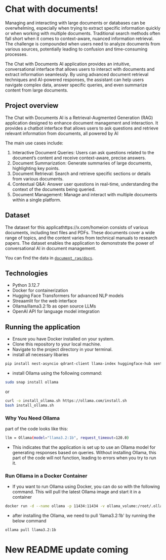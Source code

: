 
# Chat with documents!

Managing and interacting with large documents or databases can be overwhelming, especially when trying to extract specific information quickly or when working with multiple documents. Traditional search methods often fall short when it comes to context-aware, nuanced information retrieval. The challenge is compounded when users need to analyze documents from various sources, potentially leading to confusion and time-consuming processes.

The Chat with Documents AI application provides an intuitive, conversational interface that allows users to interact with documents and extract information seamlessly. By using advanced document retrieval techniques and AI-powered responses, the assistant can help users navigate complex data, answer specific queries, and even summarize content from large documents.

## Project overview

The Chat with Documents AI is a Retrieval-Augmented Generation (RAG) application designed to enhance document management and interaction. It provides a chatbot interface that allows users to ask questions and retrieve relevant information from documents, all powered by AI

The main use cases include:

1. Interactive Document Queries: Users can ask questions related to the document’s content and receive context-aware, precise answers.
2. Document Summarization: Generate summaries of large documents, highlighting key points.
3. Document Retrieval: Search and retrieve specific sections or details from various documents.
4. Contextual Q&A: Answer user questions in real-time, understanding the context of the documents being queried.
5. Document Management: Manage and interact with multiple documents within a single platform.

## Dataset

The dataset for this applicathttps://x.com/homeion consists of various documents, including text files and PDFs. These documents cover a wide range of topics, and the content varies from technical manuals to research papers. The dataset enables the application to demonstrate the power of conversational AI in document management.

You can find the data in [`document_rag/docs`](document_rag/docs).

## Technologies

- Python 3.12.7
- Docker for containerization
- Hugging Face Transformers for advanced NLP models
- Streaamlit for the web interface
- Ollama/llama3.2:1b as open source LLMs
- OpenAI API for language model integration


## Running the application

- Ensure you have Docker installed on your system.
- Clone this repository to your local machine.
- Navigate to the project directory in your terminal.
- install all necessary libaries 

``` bash
pip install nest-asyncio qdrant-client llama-index huggingface-hub sentence-transformers
```
- install Ollama using the following command:

```bash
sudo snap install ollama
```
or 

```bash
curl -o install_ollama.sh https://ollama.com/install.sh
bash install_ollama.sh
```

### Why You Need Ollama
part of the code looks like this:

```bash
llm = Ollama(model="llama3.2:1b", request_timeout=120.0)
```
- This indicates that the application is set up to use an Ollama model for generating responses based on queries. Without installing Ollama, this part of the code will not function, leading to errors when you try to run it.

### Run Ollama in a Docker Container

- If you want to run Ollama using Docker, you can do so with the following command. This will pull the latest Ollama image and start it in a container

```bash
docker run -d --name ollama -p 11434:11434 -v ollama_volume:/root/.ollama ollama/ollama:latest
```
- after installing the Ollama, we need to pull 'llama3.2:1b' by running the below command

```bash
ollama pull llama3.2:1b
```

# New README update coming 